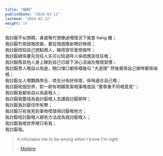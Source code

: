 ```yaml
---
title: "礙眼"
publishDate: "2024-02-12"
lastmod: "2024-02-12"
weight: 19
---
```


我討厭不似預期，身處喺冇想像過嘅情況下我會 hang 機；<br/>
我討厭冇原因嘅改變，要從頭適應新嘢好麻煩；<br/>
我討厭唔知自己想點嘅人，睇唔穿佢會想做咩；<br/>
我討厭總係要先信任人先可以知道咩人係唔應該信任嘅；<br/>
我討厭喺其他人身上睇到自己已經下決心消滅左嘅壞習慣；<br/>
我討厭男人嘅自以為是，開口埋口都係嗰幾句 "大道理" 然後覺得自己做咩都係啱嘅；<br/>
我討厭女人嘅鸚鵡學舌，唔去分係好係壞，係咪適合自己嘅；<br/>
我討厭呢個世界，對一啲有明顯答案嘅事喺度話 "要尊重不同嘅意見"；<br/>
我討厭我都係自以為是嘅人；<br/>
我討厭我要成為我討厭嘅人去講我討厭啲咩；<br/>
我討厭我討厭住所有嘢；<br/>
我討厭只有我見到事物唔值得討厭嘅地方；<br/>
我討厭唔討厭嘅人總有方法成為我討厭嘅人；<br/>
我討厭我嘅世界裡只有我；<br/>
我討厭我。<br/>

> It infuriates me to be wrong when I know I'm right.
>
> \- [Molière](https://www.goodreads.com/quotes/81668-it-infuriates-me-to-be-wrong-when-i-know-i-m)
